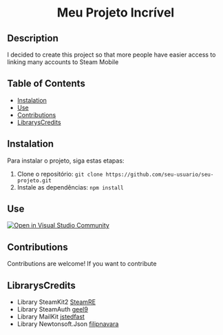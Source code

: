 # <center>Meu Projeto Incrível</center>

## Description

I decided to create this project so that more people have easier access to linking many accounts to Steam Mobile

## Table of Contents

- [Instalation](#Instalation)
- [Use](#Use)
- [Contributions](#Contributions)
- [LibrarysCredits](#LibrarysCredits)

## Instalation

Para instalar o projeto, siga estas etapas:

1. Clone o repositório: `git clone https://github.com/seu-usuario/seu-projeto.git`
2. Instale as dependências: `npm install`

## Use

[![Open in Visual Studio Community](https://img.shields.io/badge/Open%20in-Visual%20Studio%20Community-blue?style=for-the-badge)](git-client://clone?repo=https%3A%2F%2Fgithub.com%2FLennonSouza%2FAddSteamMobileAuthenticator)


## Contributions

Contributions are welcome! If you want to contribute

## LibrarysCredits

- Library SteamKit2 [SteamRE](https://github.com/SteamRE/SteamKit)
- Library SteamAuth [geel9](https://github.com/geel9/SteamAuth)
- Library MailKit [jstedfast](https://github.com/jstedfast/MailKit)
- Library Newtonsoft.Json [filipnavara](https://github.com/JamesNK/Newtonsoft.Json)
